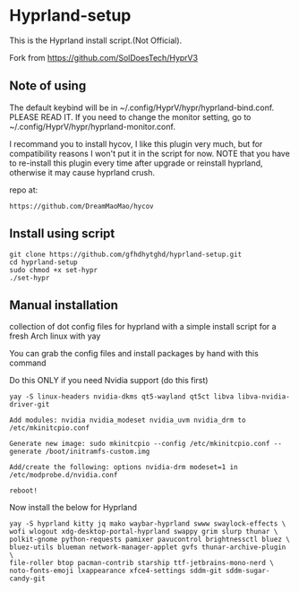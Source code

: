 # Hyprland-setup

This is the Hyprland install script.(Not Official). 

Fork from https://github.com/SolDoesTech/HyprV3

## Note of using
The default keybind will be in ~/.config/HyprV/hypr/hyprland-bind.conf.
PLEASE READ IT.
If you need to change the monitor setting, go to ~/.config/HyprV/hypr/hyprland-monitor.conf.

I recommand you to install hycov, I like this plugin very much, but for compatibility reasons I won't put it in the script for now.
NOTE that you have to re-install this plugin every time after upgrade or reinstall hyprland, otherwise it may cause hyprland crush.

repo at:
```
https://github.com/DreamMaoMao/hycov
```

## Install using script

```
git clone https://github.com/gfhdhytghd/hyprland-setup.git
cd hyprland-setup
sudo chmod +x set-hypr
./set-hypr
```

## Manual installation

collection of dot config files for hyprland with a simple install script for a fresh Arch linux with yay

You can grab the config files and install packages by hand with this command

Do this ONLY if you need Nvidia support (do this first)
```
yay -S linux-headers nvidia-dkms qt5-wayland qt5ct libva libva-nvidia-driver-git

Add modules: nvidia nvidia_modeset nvidia_uvm nvidia_drm to /etc/mkinitcpio.conf

Generate new image: sudo mkinitcpio --config /etc/mkinitcpio.conf --generate /boot/initramfs-custom.img

Add/create the following: options nvidia-drm modeset=1 in /etc/modprobe.d/nvidia.conf

reboot!
```

Now install the below for Hyprland

```
yay -S hyprland kitty jq mako waybar-hyprland swww swaylock-effects \
wofi wlogout xdg-desktop-portal-hyprland swappy grim slurp thunar \
polkit-gnome python-requests pamixer pavucontrol brightnessctl bluez \
bluez-utils blueman network-manager-applet gvfs thunar-archive-plugin \
file-roller btop pacman-contrib starship ttf-jetbrains-mono-nerd \
noto-fonts-emoji lxappearance xfce4-settings sddm-git sddm-sugar-candy-git 
```
